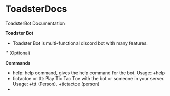 # ToadsterDocs
ToadsterBot Documentation

**Toadster Bot**
- Toadster Bot is multi-functional discord bot with many features.


'<Required>' (Optional)
  
**Commands**
- help: help command, gives the help command for the bot. Usage: +help
- tictactoe or ttt: Play Tic Tac Toe with the bot or someone in your server. Usage: +ttt (Person).  +tictactoe (person)
- 
